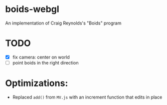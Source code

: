 # boids-webgl
An implementation of Craig Reynolds's "Boids" program

# TODO
- [x] fix camera: center on world
- [ ] point boids in the right direction

# Optimizations:
- Replaced `add()` from `MV.js` with an increment function that edits in place

